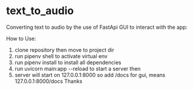 # text_to_audio

Converting text to audio by the use of FastApi GUI to interact with the app:

How to Use:

1. clone repository then move to project dir
2. run pipenv shell to activate virtual env
3. run pipenv install to install all dependencies
4. run uvicorn main:app --reload to start a server then
5. server will start on 127.0.0.1:8000 so add /docs for gui, means 127.0.0.1:8000/docs
  Thanks
